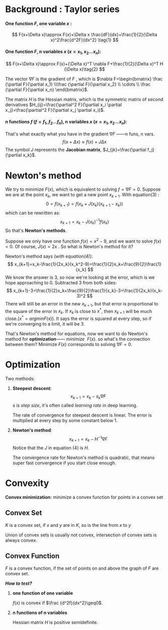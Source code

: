 # Background : Taylor series

#### One function *F*, one variable *x* :

$$
F(x+\Delta x)\approx F(x)+\Delta x \frac{dF}{dx}+\frac{1}{2}(\Delta x)^2\frac{d^2F}{dx^2} \tag{1}
$$

#### One function *F*, n variables *x* ($x=x_1, x_2...x_n$):

$$
F(x+\Delta x)\approx F(x)+(\Delta x)^T \nabla F+\frac{1}{2}(\Delta x)^T H (\Delta x)\tag{2}
$$

The vector $\nabla F$ is the gradient of $F$ , which is $\nabla F=\begin{bmatrix} \frac {\partial F}{\partial x_1} \\\frac {\partial F}{\partial x_2} \\ \cdots \\ \frac {\partial F}{\partial x_n} \end{bmatrix}$.

The matrix $H$ is the Hessian matrix,  which is the symmetric matrix of second derivatives $H_{ij}=\frac{\partial^2 F}{\partial x_i \partial x_j}=\frac{\partial^2 F}{\partial x_j \partial x_i}$.

#### n functions *f* ($f=f_1, f_2...f_n$), n variables *x* ($x=x_1, x_2...x_n$):

That's what exactly what you have in the gradient $\nabla F$ ——n funs, n vars.
$$
f(x+\Delta x)\approx f(x)+J\Delta x\tag{3}
$$
The symbol $J$ represents the **Jacobian matrix**, $J_{jk}=\frac{\partial f_j}{\partial x_k}$.

# Newton's method

We try to minimize $F(x)$, which is equivalent to solving $f=\nabla F=0$. Suppose we are at the point $x_k$, we want to get a new point $x_{k+1}$. With equation(3) :
$$
0=f(x_{k+1})=f(x_k+J(x_k)(x_{k+1}-x_k))
$$
which can be rewritten as: 
$$
x_{k+1}=x_k - J(x_k)^{-1}f(x_k)\tag{4}
$$
So that's **Newton's methods**.

Suppose we only have one function $f(x)=x^2-9$, and we want to solve $f(x)=0$. Of course,  $J(x)=2x$ . So what is Newton's method for it? 

Newton's method says (*with equation(4)*): 
$$
x_{k+1}=x_k-\frac{1}{2x_k}(x_k^2-9)=\frac{1}{2}x_k+\frac{9}{2}\frac{1}{x_k}
$$
We know the answer is 3, so now we're looking at the error, which is we hope approaching to 0. Subtracted 3 from both sides:
$$
x_{k+1}-3=\frac{1}{2}x_k+\frac{9}{2}\frac{1}{x_k}-3=\frac{1}{2x_k}(x_k-3)^2
$$
There will still be an error in the new $x_{k+1}$, but that error is proportional to the square of the error in $x_k$. If $x_k$ is close to $x^*$, then $x_{k+1}$ will be much close.($x^*=argminF(x)$). It says the error is squared at every step, so if we're converging to a limit, it will be 3.

That's Newton's method for equations, now we want to do Newton's method for **optimization**—— $minimize \ \ F(x)$. so what's the connection between them? Minimize $F(x)$ corresponds to solving $\nabla F =0$.

# Optimization

Two methods:

1. **Steepest descent**:
   $$
   x_{k+1}=x_k-s_k\nabla F
   $$
   s is *step size*, it's often called *learning rate* in deep learning.

   The rate of convergence for steepest descent is linear. The error is multiplied at every step by some constant below 1.

2. **Newton's method**:
   $$
   x_{k+1}=x_k-H^{-1}\nabla F
   $$
   Notice that the $J$ in equation (4) is $H$.

   The convergence rate for Newton's method is quadratic, that means super fast convergence if you start close enough.

# Convexity

**Convex minimization:** minimize a convex function for points in a convex set

## Convex Set

$K$ is a convex set, if $x$ and $y$ are in $K$, so is the line from $x$ to $y$ 

Union of convex sets is usually not convex, intersection of convex sets is always convex.

## Convex Function

$F$ is a convex function, if the set of points on and above the graph of $F$ are convex set.

***How to test?***

1. **one function of one variable** 

   $f(x)$ is convex if $\frac {d^2f}{dx^2}\geq0$.

2. **n functions of n variables**

   Hessian matrix $H$ is positive semidefinite.

   

